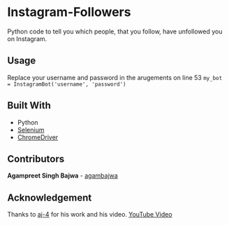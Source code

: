 # Instagram-Followers
Python code to tell you which people, that you follow, have unfollowed you on Instagram.

## Usage
Replace your username and password in the arugements on line 53 ```my_bot = InstagramBot('username', 'password')```

## Built With
* Python
* [Selenium](https://www.selenium.dev/)
* [ChromeDriver](https://chromedriver.chromium.org)

## Contributors

**Agampreet Singh Bajwa** - [agambajwa](https://github.com/agambajwa)

## Acknowledgement
Thanks to [aj-4](https://github.com/aj-4) for his work and his video.
[YouTube Video](https://www.youtube.com/watch?v=d2GBO_QjRlo)
